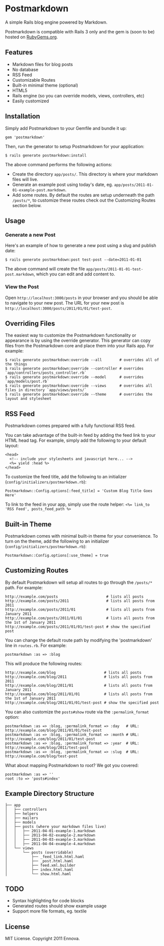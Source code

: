# Postmarkdown

A simple Rails blog engine powered by Markdown.

Postmarkdown is compatible with Rails 3 only and the gem is (soon to be) hosted on [RubyGems.org](http://rubygems.org).

## Features

* Markdown files for blog posts
* No database
* RSS Feed
* Customizable Routes
* Built-in minimal theme (optional)
* HTML5
* Rails engine (so you can override models, views, controllers, etc)
* Easily customized

## Installation

Simply add Postmarkdown to your Gemfile and bundle it up:

    gem 'postmarkdown'

Then, run the generator to setup Postmarkdown for your application:

    $ rails generate postmarkdown:install

The above command performs the following actions:

* Create the directory `app/posts/`. This directory is where your markdown files will live.
* Generate an example post using today's date, eg. `app/posts/2011-01-01-example-post.markdown`.
* Add some routes. By default the routes are setup underneath the path `/posts/*`, to customize these routes check out the Customizing Routes section below.

## Usage

### Generate a new Post

Here's an example of how to generate a new post using a slug and publish date:

    $ rails generate postmarkdown:post test-post --date=2011-01-01

The above command will create the file `app/posts/2011-01-01-test-post.markdown`, which you can edit and add content to.

### View the Post

Open `http://localhost:3000/posts` in your browser and you should be able to navigate to your new post. The URL for your new post is `http://localhost:3000/posts/2011/01/01/test-post`.

## Overriding Files

The easiest way to customize the Postmarkdown functionality or appearance is by using the override generator. This generator can copy files from the Postmarkdown core and place them into your Rails app. For example:

    $ rails generate postmarkdown:override --all        # overrides all of the things
    $ rails generate postmarkdown:override --controller # overrides `app/controllers/posts_controller.rb`
    $ rails generate postmarkdown:override --model      # overrides `app/models/post.rb`
    $ rails generate postmarkdown:override --views      # overrides all files in directory `app/views/posts/`
    $ rails generate postmarkdown:override --theme      # overrides the layout and stylesheet

## RSS Feed

Postmarkdown comes prepared with a fully functional RSS feed.

You can take advantage of the built-in feed by adding the feed link to your HTML head tag. For example, simply add the following to your default layout:

    <head>
      <!-- include your stylesheets and javascript here... -->
      <%= yield :head %>
    </head>

To customize the feed title, add the following to an initializer (`config/initializers/postmarkdown.rb`):

    Postmarkdown::Config.options[:feed_title] = 'Custom Blog Title Goes Here'

To link to the feed in your app, simply use the route helper: `<%= link_to 'RSS Feed', posts_feed_path %>`

## Built-in Theme

Postmarkdown comes with minimal built-in theme for your convenience. To turn on the theme, add the following to an initializer (`config/initializers/postmarkdown.rb`):

    Postmarkdown::Config.options[:use_theme] = true

## Customizing Routes

By default Postmarkdown will setup all routes to go through the `/posts/*` path. For example:

    http://example.com/posts                      # lists all posts
    http://example.com/posts/2011                 # lists all posts from 2011
    http://example.com/posts/2011/01              # lists all posts from January 2011
    http://example.com/posts/2011/01/01           # lists all posts from the 1st of January 2011
    http://example.com/posts/2011/01/01/test-post # show the specified post

You can change the default route path by modifying the 'postmarkdown' line in `routes.rb`. For example:

    postmarkdown :as => :blog

This will produce the following routes:

    http://example.com/blog                      # lists all posts
    http://example.com/blog/2011                 # lists all posts from 2011
    http://example.com/blog/2011/01              # lists all posts from January 2011
    http://example.com/blog/2011/01/01           # lists all posts from the 1st of January 2011
    http://example.com/blog/2011/01/01/test-post # show the specified post

You can also customize the `posts#show` route via the `:permalink_format` option:

    postmarkdown :as => :blog, :permalink_format => :day   # URL: http://example.com/blog/2011/01/01/test-post
    postmarkdown :as => :blog, :permalink_format => :month # URL: http://example.com/blog/2011/01/test-post
    postmarkdown :as => :blog, :permalink_format => :year  # URL: http://example.com/blog/2011/test-post
    postmarkdown :as => :blog, :permalink_format => :slug  # URL: http://example.com/blog/test-post

What about mapping Postmarkdown to root? We got you covered:

    postmarkdown :as => ''
    root :to => 'posts#index'

## Example Directory Structure

    ├── app
    │   ├── controllers
    │   ├── helpers
    │   ├── mailers
    │   ├── models
    │   ├── posts (where your markdown files live)
    │   │   ├── 2011-04-01-example-1.markdown
    │   │   ├── 2011-04-02-example-2.markdown
    │   │   ├── 2011-04-03-example-3.markdown
    │   │   ├── 2011-04-04-example-4.markdown
    │   └── views
    │       └── posts (overridable)
    │           ├── _feed_link.html.haml
    │           ├── _post.html.haml
    │           ├── feed.xml.builder
    │           ├── index.html.haml
    │           └── show.html.haml

## TODO

* Syntax highlighting for code blocks
* Generated routes should show example usage
* Support more file formats, eg. textile

## License

MIT License. Copyright 2011 Ennova.
